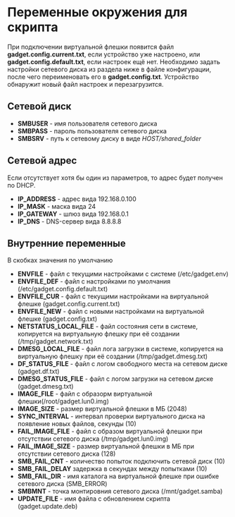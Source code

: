 # Переменные окружения для скрипта

При подключении виртуальной флешки появится файл **gadget.config.current.txt**, если устройство уже настроено, или **gadget.config.default.txt**, если настроек ещё нет. Необходимо задать настройки сетевого диска из раздела ниже в файле конфигурации, после чего переименовать его в **gadget.config.txt**. Устройство обнаружит новый файл настроек и перезагрузится.

## Сетевой диск

* **SMBUSER** - имя пользователя сетевого диска
* **SMBPASS** - пароль пользователя сетевого диска
* **SMBSRV** - путь к сетевому диску в виде *HOST/shared_folder*

## Сетевой адрес

Если отсутствует хотя бы один из параметров, то адрес будет получен по DHCP.

* **IP_ADDRESS** - адрес вида 192.168.0.100
* **IP_MASK** - маска вида 24
* **IP_GATEWAY** - шлюз вида 192.168.0.1
* **IP_DNS** - DNS-сервер вида 8.8.8.8


## Внутренние переменные

В скобках значения по умолчанию

* **ENVFILE** - файл с текущими настройками с системе (/etc/gadget.env)
* **ENVFILE_DEF** - файл с настройками по умолчания (/etc/gadget.config.default.txt)
* **ENVFILE_CUR** - файл с текущими настройками на виртуальной флешке (gadget.config.current.txt)
* **ENVFILE_NEW** - файл с новыми настройками на виртуальной флешке (gadget.config.txt)
* **NETSTATUS_LOCAL_FILE** - файл состояния сети в системе, копируется на виртуальную флешку при её создании (/tmp/gadget.network.txt)
* **DMESG_LOCAL_FILE** - файл лога загрузки в системе, копируется на виртуальную флешку при её создании (/tmp/gadget.dmesg.txt)
* **DF_STATUS_FILE** - файл с логом свободного места на сетевом диске (gadget.df.txt)
* **DMESG_STATUS_FILE** - файл с логом загрузки на сетевом диске (gadget.dmesg.txt)
* **IMAGE_FILE** - файл с образорм виртуальной флешки(/root/gadget.lun0.img)
* **IMAGE_SIZE** - размер виртуальной флешки в МБ (2048)
* **SYNC_INTERVAL** - интервал проверки виртуального диска на появление новых файлов, секунды (10)
* **FAIL_IMAGE_FILE** - файл с образом виртуальной флешки при отсутствии сетевого диска (/tmp/gadget.lun0.img)
* **FAIL_IMAGE_SIZE** - размер виртуальной флешки в МБ при отсутствии сетевого диска (128)
* **SMB_FAIL_CNT** - количество попыток подключить сетевой диск (10)
* **SMB_FAIL_DELAY**  задержка в секундах между попытками (10)
* **SMB_FAIL_DIR** - имя каталога на виртуальной флешке при ошибке сетевого диска (SMB_ERROR)
* **SMBMNT** - точка монтировния сетевого диска (/mnt/gadget.samba)
* **UPDATE_FILE** - имя файла с обновлением скрипта (gadget.update.deb)
